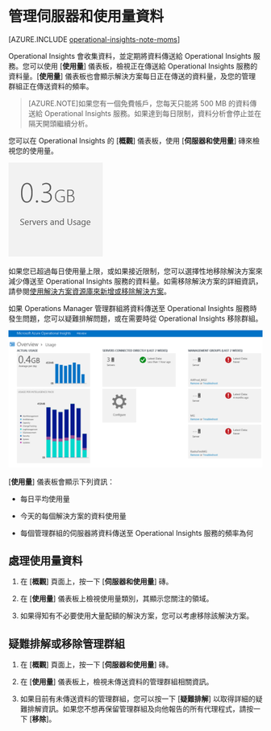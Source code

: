 <properties
   pageTitle="管理伺服器和使用量資料"
   description="了解從您的伺服器傳送至 Operational Insights 服務的資料量"
   services="operational-insights"
   documentationCenter=""
   authors="bandersmsft"
   manager="jwhit"
   editor="tysonn" />
<tags
   ms.service="operational-insights"
   ms.devlang="na"
   ms.topic="article"
   ms.tgt_pltfrm="na"
   ms.workload="na"
   ms.date="07/02/2015"
   ms.author="banders" />

# 管理伺服器和使用量資料

[AZURE.INCLUDE [operational-insights-note-moms](../../includes/operational-insights-note-moms.md)]

Operational Insights 會收集資料，並定期將資料傳送給 Operational Insights 服務。您可以使用 [**使用量**] 儀表板，檢視正在傳送給 Operational Insights 服務的資料量。[**使用量**] 儀表板也會顯示解決方案每日正在傳送的資料量，及您的管理群組正在傳送資料的頻率。

>[AZURE.NOTE]如果您有一個免費帳戶，您每天只能將 500 MB 的資料傳送給 Operational Insights 服務。如果達到每日限制，資料分析會停止並在隔天開頭繼續分析。

您可以在 Operational Insights 的 [**概觀**] 儀表板，使用 [**伺服器和使用量**] 磚來檢視您的使用量。

![伺服器和使用量磚的影像](./media/operational-insights-usage/overview-servers-usage.png)

如果您已超過每日使用量上限，或如果接近限制，您可以選擇性地移除解決方案來減少傳送至 Operational Insights 服務的資料量。如需移除解決方案的詳細資訊，請參閱[使用解決方案資源庫來新增或移除解決方案](operational-insights-add-solution.md)。

如果 Operations Manager 管理群組將資料傳送至 Operational Insights 服務時發生問題，您可以疑難排解問題，或在需要時從 Operational Insights 移除群組。

![使用儀表板的影像](./media/operational-insights-usage/usage-dash.png)

[**使用量**] 儀表板會顯示下列資訊：

- 每日平均使用量

- 今天的每個解決方案的資料使用量

- 每個管理群組的伺服器將資料傳送至 Operational Insights 服務的頻率為何

## 處理使用量資料

1. 在 [**概觀**] 頁面上，按一下 [**伺服器和使用量**] 磚。

2. 在 [**使用量**] 儀表板上檢視使用量類別，其顯示您關注的領域。

3. 如果得知有不必要使用大量配額的解決方案，您可以考慮移除該解決方案。

## 疑難排解或移除管理群組

1. 在 [**概觀**] 頁面上，按一下 [**伺服器和使用量**] 磚。

2. 在 [**使用量**] 儀表板上，檢視未傳送資料的管理群組相關資訊。

3. 如果目前有未傳送資料的管理群組，您可以按一下 [**疑難排解**] 以取得詳細的疑難排解資訊。如果您不想再保留管理群組及向他報告的所有代理程式，請按一下 [**移除**]。

<!---HONumber=July15_HO2-->